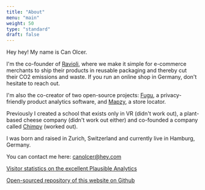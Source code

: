 ```yaml
---
title: "About"
menu: "main"
weight: 50
type: "standard"
draft: false
---
```


Hey hey! My name is Can Olcer.

I'm the co-founder of [Ravioli](https://getravioli.de), where we make it simple for e-commerce merchants to ship their products in reusable packaging and thereby cut their CO2 emissions and waste. If you run an online shop in Germany, don't hesitate to reach out.

I'm also the co-creator of two open-source projects: [Fugu](https://fugu.lol), a privacy-friendly product analytics software, and [Mapzy](https://mapzy.io), a store locator.

Previously I created a school that exists only in VR (didn't work out), a plant-based cheese company (didn't work out either) and co-founded a company called [Chimpy](https://heychimpy.com) (worked out).

I was born and raised in Zurich, Switzerland and currently live in Hamburg, Germany.

You can contact me here: canolcer@hey.com

[Visitor statistics on the excellent Plausible Analytics](https://plausible.io/canolcer.com)

[Open-sourced repository of this website on Github](https://github.com/shafy/shafyy)